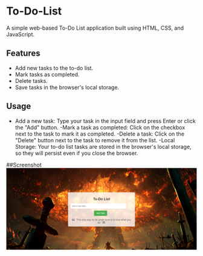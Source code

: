 # To-Do-List

A simple web-based To-Do List application built using HTML, CSS, and JavaScript.

## Features

- Add new tasks to the to-do list.
- Mark tasks as completed.
- Delete tasks.
- Save tasks in the browser's local storage.

## Usage
- Add a new task:
Type your task in the input field and press Enter or click the "Add" button.
-Mark a task as completed:
Click on the checkbox next to the task to mark it as completed.
-Delete a task:
Click on the "Delete" button next to the task to remove it from the list.
-Local Storage:
Your to-do list tasks are stored in the browser's local storage, so they will persist even if you close the browser.

##Screenshot
![Screenshot 1](screenshots/Screenshot.png)
